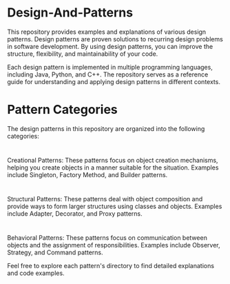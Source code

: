 # Design-And-Patterns
This repository provides examples and explanations of various design patterns. Design patterns are proven solutions to recurring design problems in software development. By using design patterns, you can improve the structure, flexibility, and maintainability of your code.

Each design pattern is implemented in multiple programming languages, including Java, Python, and C++. The repository serves as a reference guide for understanding and applying design patterns in different contexts.

# Pattern Categories
The design patterns in this repository are organized into the following categories:
#
Creational Patterns: These patterns focus on object creation mechanisms, helping you create objects in a manner suitable for the situation. Examples include Singleton, Factory Method, and Builder patterns.
#
Structural Patterns: These patterns deal with object composition and provide ways to form larger structures using classes and objects. Examples include Adapter, Decorator, and Proxy patterns.
#
Behavioral Patterns: These patterns focus on communication between objects and the assignment of responsibilities. Examples include Observer, Strategy, and Command patterns.

Feel free to explore each pattern's directory to find detailed explanations and code examples.
